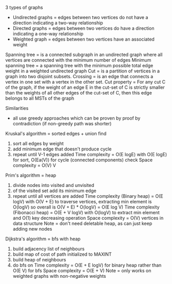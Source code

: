 3 types of graphs
* Undirected graphs = edges between two vertices do not have a direction indicating a two-way relationship
* Directed graphs = edges between two vertices do have a direction indicating a one-way relationship
* Weighted graph = edges between two vertices have an associated weight

Spanning tree = is a connected subgraph in an undirected graph where all vertices are connected with the minimum number of edges
Minimum spanning tree = a spanning tree with the minimum possible total edge weight in a weighted undirected graph
Cut = is a partition of vertices in a graph into two disjoint subsets.
Crossing = is an edge that connects a vertex in one set with a vertex in the other set.
Cut property = For any cut C of the graph, if the weight of an edge E in the cut-set of C is strictly smaller than the weights of all other edges of the cut-set of C, then this edge belongs to all MSTs of the graph

Similarities
* all use greedy approaches which can be proven by proof by contradiction (if non-greedy path was shorter)

Kruskal's algorithm = sorted edges + union find
1. sort all edges by weight
2. add minimum edge that doesn't produce cycle
3. repeat until V-1 edges added 
Time complexity = O(E logE) with O(E logE) for sort, O(Ea(V)) for cycle (connected components) check
Space complexity = O(V) V

Prim's algorithm = heap
1. divide nodes into visited and unvisited
2. of the visited set add its minimum edge
3. repeat until all vertices are added
Time complexity (Binary heap) = O(E logV) with O(V + E) to traverse vertices, extracting min element is O(logV) so overall is O(V + E) * O(logV) = O(E log V)
Time complexity (Fibonacci heap) = O(E + V logV)  with O(logV) to extract min element and O(1) key decreasing operation
Space complexity = O(V) vertices in data structure
Note = don't need deletable heap, as can just keep adding new nodes

Dijkstra's algorithm = bfs with heap
1. build adjacency list of neighbours
2. build map of cost of path initialized to MAXINT
3. build heap of neighbours 
4. do bfs on 
Time complexity = O(E + E logV) for binary heap rather than O(E V) for bfs
Space complexity = O(E + V)
Note = only works on weighted graphs with non-negative weights
